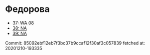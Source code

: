 # Федорова
- [37: WA 08](37.md)
- [38: NA](38.md)
- [39: NA](39.md)

Commit: 85092ebf12eb7f3bc37b9ccaf12f30af3c057839
 fetched at: 20201210-193335
